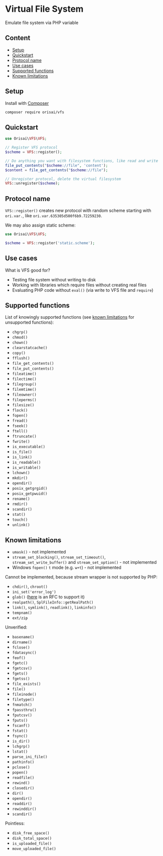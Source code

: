 # Virtual File System

Emulate file system via PHP variable

## Content

- [Setup](#setup)
- [Quickstart](#quickstart)
- [Protocol name](#protocol-name)
- [Use cases](#use-cases)
- [Supported functions](#supported-functions)
- [Known limitations](#known-limitations)

## Setup

Install with [Composer](https://getcomposer.org)

```sh
composer require orisai/vfs
```

## Quickstart

```php
use Orisai\VFS\VFS;

// Register VFS protocol
$scheme = VFS::register();

// Do anything you want with filesystem functions, like read and write
file_put_contents("$scheme://file", 'content');
$content = file_get_contents("$scheme://file");

// Unregister protocol, delete the virtual filesystem
VFS::unregister($scheme);
```

## Protocol name

`VFS::register()` creates new protocol with random scheme starting with `ori.var.`,
like `ori.var.635305d500f6b9.72259230`.

We may also assign static scheme:

```php
use Orisai\VFS\VFS;

$scheme = VFS::register('static.scheme');
```

## Use cases

What is VFS good for?

- Testing file system without writing to disk
- Working with libraries which require files without creating real files
- Evaluating PHP code without `eval()` (via write to VFS file and `require`)

## Supported functions

List of knowingly supported functions (see [known limitations](#known-limitations) for unsupported functions):

- `chgrp()`
- `chmod()`
- `chown()`
- `clearstatcache()`
- `copy()`
- `fflush()`
- `file_get_contents()`
- `file_put_contents()`
- `fileatime()`
- `filectime()`
- `filegroup()`
- `filemtime()`
- `fileowner()`
- `fileperms()`
- `filesize()`
- `flock()`
- `fopen()`
- `fread()`
- `fseek()`
- `ftell()`
- `ftruncate()`
- `fwrite()`
- `is_executable()`
- `is_file()`
- `is_link()`
- `is_readable()`
- `is_writable()`
- `lchown()`
- `mkdir()`
- `opendir()`
- `posix_getgrgid()`
- `posix_getpwuid()`
- `rename()`
- `rmdir()`
- `scandir()`
- `stat()`
- `touch()`
- `unlink()`

## Known limitations

- `umask()` - not implemented
- `stream_set_blocking()`, `stream_set_timeout()`, `stream_set_write_buffer()` and `stream_set_option()` - not implemented
- Windows `fopen()` `t` mode (e.g. `w+t`) - not implemented

Cannot be implemented, because stream wrapper is not supported by PHP:

- `chdir()`, `chroot()`
- `ini_set('error_log')`
- `glob()` ([here](https://wiki.php.net/rfc/glob_streamwrapper_support) is an RFC to support it)
- `realpath()`, `SplFileInfo::getRealPath()`
- `link()`, `symlink()`, `readlink()`, `linkinfo()`
- `tempnam()`
- `ext/zip`

Unverified:

- `basename()`
- `dirname()`
- `fclose()`
- `fdatasync()`
- `feof()`
- `fgetc()`
- `fgetcsv()`
- `fgets()`
- `fgetss()`
- `file_exists()`
- `file()`
- `fileinode()`
- `filetype()`
- `fnmatch()`
- `fpassthru()`
- `fputcsv()`
- `fputs()`
- `fscanf()`
- `fstat()`
- `fsync()`
- `is_dir()`
- `lchgrp()`
- `lstat()`
- `parse_ini_file()`
- `pathinfo()`
- `pclose()`
- `popen()`
- `readfile()`
- `rewind()`
- `closedir()`
- `dir()`
- `opendir()`
- `readdir()`
- `rewinddir()`
- `scandir()`

Pointless:

- `disk_free_space()`
- `disk_total_space()`
- `is_uploaded_file()`
- `move_uploaded_file()`
